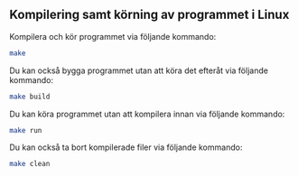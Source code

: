 ## Kompilering samt körning av programmet i Linux

Kompilera och kör programmet via följande kommando:

```bash
make
```

Du kan också bygga programmet utan att köra det efteråt via följande kommando:

```bash
make build
```

Du kan köra programmet utan att kompilera innan via följande kommando:

```bash
make run
```

Du kan också ta bort kompilerade filer via följande kommando:

```bash
make clean
```